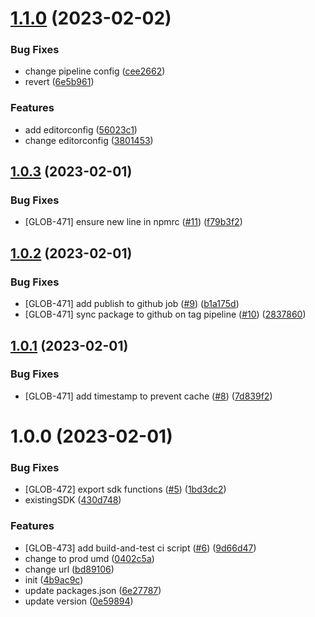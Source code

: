 # [1.1.0](https://github.com/airwallex/payouts-web-sdk/compare/v1.0.3...v1.1.0) (2023-02-02)


### Bug Fixes

* change pipeline config ([cee2662](https://github.com/airwallex/payouts-web-sdk/commit/cee2662ce6ed8ff72e8f0beca0e4947b89916a4c))
* revert ([6e5b961](https://github.com/airwallex/payouts-web-sdk/commit/6e5b9610b9d59dc69da46d1ca175ee0e030bd29c))


### Features

* add editorconfig ([56023c1](https://github.com/airwallex/payouts-web-sdk/commit/56023c1067131b72fce7619ff5f4785e2112825b))
* change editorconfig ([3801453](https://github.com/airwallex/payouts-web-sdk/commit/38014539922ef65009127b42a201bf8fea2e4d5a))

## [1.0.3](https://github.com/airwallex/payouts-web-sdk/compare/v1.0.2...v1.0.3) (2023-02-01)


### Bug Fixes

* [GLOB-471] ensure new line in npmrc ([#11](https://github.com/airwallex/payouts-web-sdk/issues/11)) ([f79b3f2](https://github.com/airwallex/payouts-web-sdk/commit/f79b3f29909d81180095f015916c078b3e7b4fe0))

## [1.0.2](https://github.com/airwallex/payouts-web-sdk/compare/v1.0.1...v1.0.2) (2023-02-01)


### Bug Fixes

* [GLOB-471] add publish to github job ([#9](https://github.com/airwallex/payouts-web-sdk/issues/9)) ([b1a175d](https://github.com/airwallex/payouts-web-sdk/commit/b1a175d4fbc698e8b8aef89612497cb0e1bee199))
* [GLOB-471] sync package to github on tag pipeline ([#10](https://github.com/airwallex/payouts-web-sdk/issues/10)) ([2837860](https://github.com/airwallex/payouts-web-sdk/commit/283786011c9ebbbfd432bf130e2df7c04933009b))

## [1.0.1](https://github.com/airwallex/payouts-web-sdk/compare/v1.0.0...v1.0.1) (2023-02-01)


### Bug Fixes

* [GLOB-471] add timestamp to prevent cache ([#8](https://github.com/airwallex/payouts-web-sdk/issues/8)) ([7d839f2](https://github.com/airwallex/payouts-web-sdk/commit/7d839f26400016d9fd98d27691ba69b6a25150a1))

# 1.0.0 (2023-02-01)


### Bug Fixes

* [GLOB-472] export sdk functions ([#5](https://github.com/airwallex/payouts-web-sdk/issues/5)) ([1bd3dc2](https://github.com/airwallex/payouts-web-sdk/commit/1bd3dc26408a5ecb33de49bd33bc67bcc101f732))
* existingSDK ([430d748](https://github.com/airwallex/payouts-web-sdk/commit/430d7486192b87f1ee3c2bcedef5712e1a7933f8))


### Features

* [GLOB-473] add build-and-test ci script ([#6](https://github.com/airwallex/payouts-web-sdk/issues/6)) ([9d66d47](https://github.com/airwallex/payouts-web-sdk/commit/9d66d47704373e3960b4d205f5cfecd335ddac4b))
* change to prod umd ([0402c5a](https://github.com/airwallex/payouts-web-sdk/commit/0402c5af10ac32e6b871cc4a6375775608ed3b7d))
* change url ([bd89106](https://github.com/airwallex/payouts-web-sdk/commit/bd89106fb0753fef1d89c8d725700009b25c9018))
* init ([4b9ac9c](https://github.com/airwallex/payouts-web-sdk/commit/4b9ac9c2cfa3ae0c6d48acf0acdf65cf28228dec))
* update packages.json ([6e27787](https://github.com/airwallex/payouts-web-sdk/commit/6e27787568d29a74a768ad9d4fcdc5ecbe143d2c))
* update version ([0e59894](https://github.com/airwallex/payouts-web-sdk/commit/0e59894145362e4a777e969b97e6bad0a505d268))

